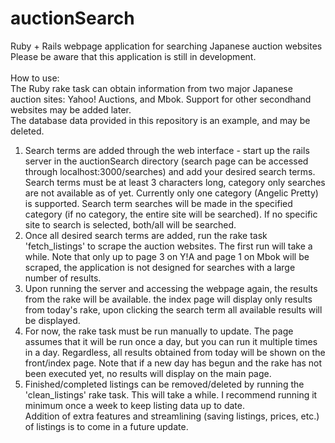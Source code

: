 # auctionSearch
Ruby + Rails webpage application for searching Japanese auction websites
<br>
Please be aware that this application is still in development.<br>
<br>
How to use:<br>
The Ruby rake task can obtain information from two major Japanese auction sites: Yahoo! Auctions, and Mbok. Support for other
secondhand websites may be added later.<br>
The database data provided in this repository is an example, and may be deleted.<br>
1. Search terms are added through the web interface - start up the rails server in the auctionSearch directory (search page can be accessed through localhost:3000/searches) and add your desired search terms. Search terms must be at least 3 characters long, category only searches are not available as of yet. Currently only one category (Angelic Pretty) is supported. Search term searches will be made in the specified category (if no category, the entire site will be searched). If no specific site to search is selected, both/all will be searched.<br>
2. Once all desired search terms are added, run the rake task 'fetch_listings' to scrape the auction websites. The first run will take a while.
Note that only up to page 3 on Y!A and page 1 on Mbok will be scraped, the application is not designed for searches with a large number of 
results.<br>
3. Upon running the server and accessing the webpage again, the results from the rake will be available. the index page will display only
results from today's rake, upon clicking the search term all available results will be displayed.<br>
4. For now, the rake task must be run manually to update. The page assumes that it will be run once a day, but you can run it multiple 
times in a day. Regardless, all results obtained from today will be shown on the front/index page. Note that if a new day has begun and the rake has not been executed yet, no results will display on the main page.<br>
5. Finished/completed listings can be removed/deleted by running the 'clean_listings' rake task. This will take a while. I recommend running it minimum once a week to keep listing data up to date.<br>
Addition of extra features and streamlining (saving listings, prices, etc.) of listings is to come in a future update.
